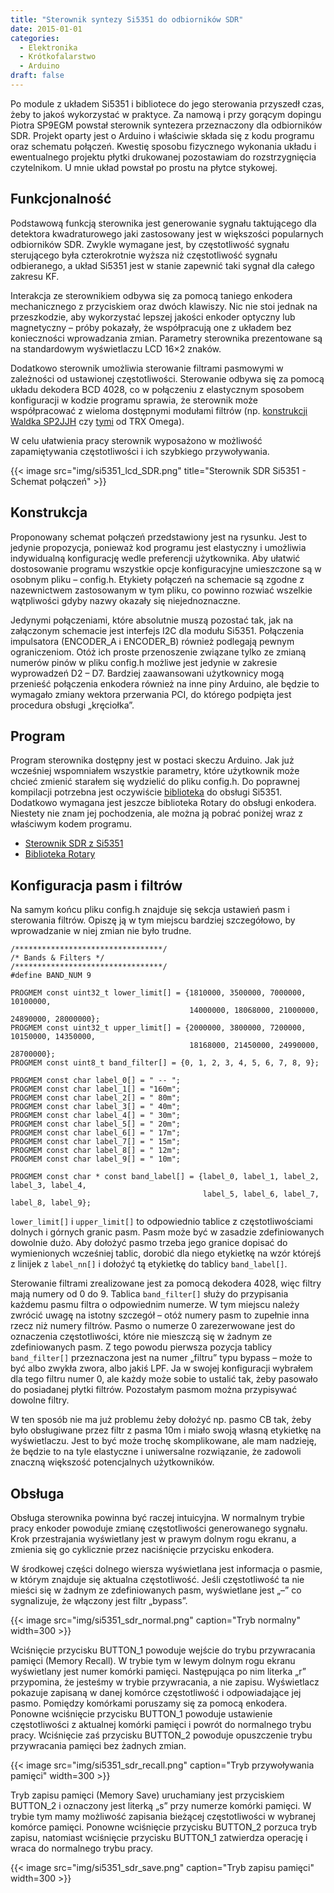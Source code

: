 ```yaml
---
title: "Sterownik syntezy Si5351 do odbiorników SDR"
date: 2015-01-01
categories:
  - Elektronika
  - Krótkofalarstwo
  - Arduino
draft: false
---
```

Po module z układem Si5351 i bibliotece do jego sterowania przyszedł czas, żeby to jakoś wykorzystać w praktyce. Za namową i przy gorącym dopingu Piotra SP9EGM powstał sterownik syntezera przeznaczony dla odbiorników SDR. Projekt oparty jest o Arduino i właściwie składa się z kodu programu oraz schematu połączeń. Kwestię sposobu fizycznego wykonania układu i ewentualnego projektu płytki drukowanej pozostawiam do rozstrzygnięcia czytelnikom. U mnie układ powstał po prostu na płytce stykowej.

## Funkcjonalność
Podstawową funkcją sterownika jest generowanie sygnału taktującego dla detektora kwadraturowego jaki zastosowany jest w większości popularnych odbiorników SDR. Zwykle wymagane jest, by częstotliwość sygnału sterującego była czterokrotnie wyższa niż częstotliwość sygnału odbieranego, a układ Si5351 jest w stanie zapewnić taki sygnał dla całego zakresu KF.

Interakcja ze sterownikiem odbywa się za pomocą taniego enkodera mechanicznego z przyciskiem oraz dwóch klawiszy. Nic nie stoi jednak na przeszkodzie, aby wykorzystać lepszej jakości enkoder optyczny lub magnetyczny – próby pokazały, że współpracują one z układem bez konieczności wprowadzania zmian. Parametry sterownika prezentowane są na standardowym wyświetlaczu LCD 16×2 znaków.

Dodatkowo sterownik umożliwia sterowanie filtrami pasmowymi w zależności od ustawionej częstotliwości. Sterowanie odbywa się za pomocą układu dekodera BCD 4028, co w połączeniu z elastycznym sposobem konfiguracji w kodzie programu sprawia, że sterownik może współpracować z wieloma dostępnymi modułami filtrów (np. [konstrukcji Waldka SP2JJH](http://www.sp2jjh.republika.pl/Transceiver%20Piligrim_pliki/BPF%20by%20SP2JJH%20ver_2.pdf) czy [tymi](http://omega.sp7ptk.pl/index.php/urzadzenia/transceiver-omega-v-2/filtry-pasmowe-v-2) od TRX Omega).

W celu ułatwienia pracy sterownik wyposażono w możliwość zapamiętywania częstotliwości i ich szybkiego przywoływania.

{{< image src="img/si5351_lcd_SDR.png" title="Sterownik SDR Si5351 - Schemat połączeń" >}}

## Konstrukcja
Proponowany schemat połączeń przedstawiony jest na rysunku. Jest to jedynie propozycja, ponieważ kod programu jest elastyczny i umożliwia indywidualną konfigurację wedle preferencji użytkownika. Aby ułatwić dostosowanie programu wszystkie opcje konfiguracyjne umieszczone są w osobnym pliku – config.h. Etykiety połączeń na schemacie są zgodne z nazewnictwem zastosowanym w tym pliku, co powinno rozwiać wszelkie wątpliwości gdyby nazwy okazały się niejednoznaczne.

Jedynymi połączeniami, które absolutnie muszą pozostać tak, jak na załączonym schemacie jest interfejs I2C dla modułu Si5351. Połączenia impulsatora (ENCODER_A i ENCODER_B) również podlegają pewnym ograniczeniom. Otóż ich proste przenoszenie związane tylko ze zmianą numerów pinów w pliku config.h możliwe jest jedynie w zakresie wyprowadzeń D2 – D7. Bardziej zaawansowani użytkownicy mogą przenieść połączenia enkodera również na inne piny Arduino, ale będzie to wymagało zmiany wektora przerwania PCI, do którego podpięta jest procedura obsługi „kręciołka”.

## Program
Program sterownika dostępny jest w postaci skeczu Arduino. Jak już wcześniej wspomniałem wszystkie parametry, które użytkownik może chcieć zmienić starałem się wydzielić do pliku config.h. Do poprawnej kompilacji potrzebna jest oczywiście [biblioteka](https://github.com/sq9nje/si5351) do obsługi Si5351. Dodatkowo wymagana jest jeszcze biblioteka Rotary do obsługi enkodera. Niestety nie znam jej pochodzenia, ale można ją pobrać poniżej wraz z właściwym kodem programu.

*  [Sterownik SDR z Si5351](img/si5351_lcd_SDR.zip)
*  [Biblioteka Rotary](img/Rotary.zip)

## Konfiguracja pasm i filtrów
Na samym końcu pliku config.h znajduje się sekcja ustawień pasm i sterowania filtrów. Opiszę ją w tym miejscu bardziej szczegółowo, by wprowadzanie w niej zmian nie było trudne.

```arduino
/*********************************/
/* Bands & Filters */
/*********************************/
#define BAND_NUM 9
 
PROGMEM const uint32_t lower_limit[] = {1810000, 3500000, 7000000, 10100000, 
                                        14000000, 18068000, 21000000, 24890000, 28000000};
PROGMEM const uint32_t upper_limit[] = {2000000, 3800000, 7200000, 10150000, 14350000,
                                        18168000, 21450000, 24990000, 28700000};
PROGMEM const uint8_t band_filter[] = {0, 1, 2, 3, 4, 5, 6, 7, 8, 9};
 
PROGMEM const char label_0[] = " -- ";
PROGMEM const char label_1[] = "160m";
PROGMEM const char label_2[] = " 80m";
PROGMEM const char label_3[] = " 40m";
PROGMEM const char label_4[] = " 30m";
PROGMEM const char label_5[] = " 20m";
PROGMEM const char label_6[] = " 17m";
PROGMEM const char label_7[] = " 15m";
PROGMEM const char label_8[] = " 12m";
PROGMEM const char label_9[] = " 10m";
 
PROGMEM const char * const band_label[] = {label_0, label_1, label_2, label_3, label_4, 
                                           label_5, label_6, label_7, label_8, label_9};
```

```lower_limit[]``` i ```upper_limit[]``` to odpowiednio tablice z częstotliwościami dolnych i górnych granic pasm. Pasm może być w zasadzie zdefiniowanych dowolnie dużo. Aby dołożyć pasmo trzeba jego granice dopisać do wymienionych wcześniej tablic, dorobić dla niego etykietkę na wzór którejś z linijek z ```label_nn[]``` i dołożyć tą etykietkę do tablicy ```band_label[]```.

Sterowanie filtrami zrealizowane jest za pomocą dekodera 4028, więc filtry mają numery od 0 do 9. Tablica ```band_filter[]``` służy do przypisania każdemu pasmu filtra o odpowiednim numerze. W tym miejscu należy zwrócić uwagę na istotny szczegół – otóż numery pasm to zupełnie inna rzecz niż numery filtrów. Pasmo o numerze 0 zarezerwowane jest do oznaczenia częstotliwości, które nie mieszczą się w żadnym ze zdefiniowanych pasm. Z tego powodu pierwsza pozycja tablicy ```band_filter[]``` przeznaczona jest na numer „filtru” typu bypass – może to być albo zwykła zwora, albo jakiś LPF. Ja w swojej konfiguracji wybrałem dla tego filtru numer 0, ale każdy może sobie to ustalić tak, żeby pasowało do posiadanej płytki filtrów. Pozostałym pasmom można przypisywać dowolne filtry.

W ten sposób nie ma już problemu żeby dołożyć np. pasmo CB tak, żeby było obsługiwane przez filtr z pasma 10m i miało swoją własną etykietkę na wyświetlaczu. Jest to być może trochę skomplikowane, ale mam nadzieję, że będzie to na tyle elastyczne i uniwersalne rozwiązanie, że zadowoli znaczną większość potencjalnych użytkowników.

## Obsługa
Obsługa sterownika powinna być raczej intuicyjna. W normalnym trybie pracy enkoder powoduje zmianę częstotliwości generowanego sygnału. Krok przestrajania wyświetlany jest w prawym dolnym rogu ekranu, a zmienia się go cyklicznie przez naciśnięcie przycisku enkodera.

W środkowej części dolnego wiersza wyświetlana jest informacja o pasmie, w którym znajduje się aktualna częstotliwość. Jeśli częstotliwość ta nie mieści się w żadnym ze zdefiniowanych pasm, wyświetlane jest „–” co sygnalizuje, że włączony jest filtr „bypass”.

{{< image src="img/si5351_sdr_normal.png" caption="Tryb normalny" width=300 >}}

Wciśnięcie przycisku BUTTON_1 powoduje wejście do trybu przywracania pamięci (Memory Recall). W trybie tym w lewym dolnym rogu ekranu wyświetlany jest numer komórki pamięci. Następująca po nim literka „r” przypomina, że jesteśmy w trybie przywracania, a nie zapisu. Wyświetlacz pokazuje zapisaną w danej komórce częstotliwość i odpowiadające jej pasmo. Pomiędzy komórkami poruszamy się za pomocą enkodera. Ponowne wciśnięcie przycisku BUTTON_1 powoduje ustawienie częstotliwości  z aktualnej komórki pamięci i powrót do normalnego trybu pracy. Wciśnięcie zaś przycisku BUTTON_2 powoduje opuszczenie trybu przywracania pamięci bez żadnych zmian.

{{< image src="img/si5351_sdr_recall.png" caption="Tryb przywoływania pamięci" width=300 >}}

Tryb zapisu pamięci (Memory Save) uruchamiany jest przyciskiem BUTTON_2 i oznaczony jest literką „s” przy numerze komórki pamięci. W trybie tym mamy możliwość zapisania bieżącej częstotliwości w wybranej komórce pamięci. Ponowne wciśnięcie przycisku BUTTON_2 porzuca tryb zapisu, natomiast wciśnięcie przycisku BUTTON_1 zatwierdza operację i wraca do normalnego trybu pracy.

{{< image src="img/si5351_sdr_save.png" caption="Tryb zapisu pamięci" width=300 >}}